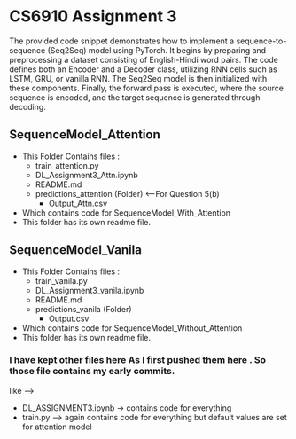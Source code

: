 # CS6910 Assignment 3
The provided code snippet demonstrates how to implement a sequence-to-sequence (Seq2Seq) model using PyTorch. It begins by preparing and preprocessing a dataset consisting of English-Hindi word pairs. The code defines both an Encoder and a Decoder class, utilizing RNN cells such as LSTM, GRU, or vanilla RNN. The Seq2Seq model is then initialized with these components. Finally, the forward pass is executed, where the source sequence is encoded, and the target sequence is generated through decoding.

## SequenceModel_Attention
- This Folder Contains files :
    - train_attention.py
    - DL_Assignment3_Attn.ipynb
    - README.md
    - predictions_attention (Folder) <--For Question 5(b)
        -   Output_Attn.csv
- Which contains code for SequenceModel_With_Attention
- This folder has its own readme file.

## SequenceModel_Vanila
- This Folder Contains files :
    - train_vanila.py
    - DL_Assignment3_vanila.ipynb
    - README.md
    - predictions_vanila (Folder)
        -   Output.csv
- Which contains code for SequenceModel_Without_Attention
- This folder has its own readme file.

### I have kept other files here As I first pushed them here . So those file contains my early commits.
like --> 
-   DL_ASSIGNMENT3.ipynb -> contains code for everything
-   train.py --> again contains code for everything but default values are set for attention model